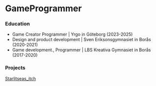 # GameProgrammer

### Education
- Game Creator Programmer | Yrgo in Göteborg (2023-2025)
- Design and product development | Sven Eriksonsgymnasiet in Borås (2020-2021)
- Game development., Programmer | LBS Kreativa Gymnasiet in Borås (2017-2020)

### Projects
[Starlitseas_itch](https://yrgo-game-creator.itch.io/starlit-seas)
